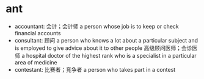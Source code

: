 # ant

- accountant: 会计；会计师 a person whose job is to keep or check financial accounts
- consultant: 顾问 a person who knows a lot about a particular subject and is employed to give advice about it to other people 高级顾问医师；会诊医师 a hospital doctor of the highest rank who is a specialist in a particular area of medicine
- contestant: 比赛者；竞争者 a person who takes part in a contest
